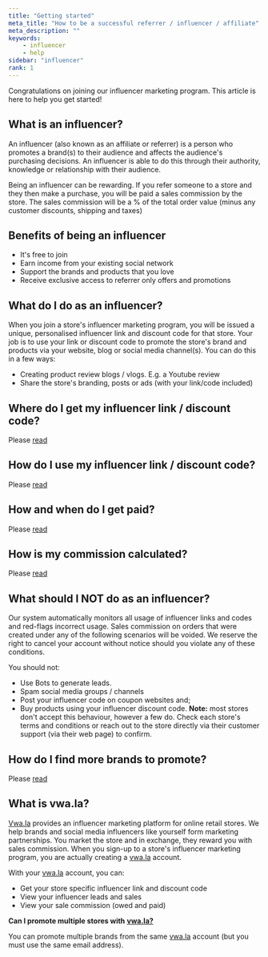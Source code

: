```yaml
---
title: "Getting started"
meta_title: "How to be a successful referrer / influencer / affiliate"
meta_description: ""
keywords:
    - influencer
    - help
sidebar: "influencer"
rank: 1
---
```

Congratulations on joining our influencer marketing program. This article is here to help you get started!

What is an influencer?
----------------------

An influencer (also known as an affiliate or referrer) is a person who promotes a brand(s) to their audience and affects the audience's purchasing decisions. An influencer is able to do this through their authority, knowledge or relationship with their audience.

Being an influencer can be rewarding. If you refer someone to a store and they then make a purchase, you will be paid a sales commission by the store. The sales commission will be a % of the total order value (minus any customer discounts, shipping and taxes)

Benefits of being an influencer
-------------------------------

*   It's free to join
*   Earn income from your existing social network
*   Support the brands and products that you love
*   Receive exclusive access to referrer only offers and promotions

What do I do as an influencer?
------------------------------

When you join a store's influencer marketing program, you will be issued a unique, personalised influencer link and discount code for that store. Your job is to use your link or discount code to promote the store's brand and products via your website, blog or social media channel(s). You can do this in a few ways:

*   Creating product review blogs / vlogs. E.g. a Youtube review
*   Share the store's branding, posts or ads (with your link/code included)

Where do I get my influencer link / discount code?
--------------------------------------------------

Please [read](/influencer/how-do-i-earn-commission)

How do I use my influencer link / discount code?
------------------------------------------------

Please [read](/influencer/how-do-i-earn-commission)

How and when do I get paid?
---------------------------

Please [read](/influencer/how-do-i-earn-commission)

How is my commission calculated?
---------------------------------

Please [read](/influencer/how-do-i-earn-commission)

What should I NOT do as an influencer?
--------------------------------------

Our system automatically monitors all usage of influencer links and codes and red-flags incorrect usage. Sales commission on orders that were created under any of the following scenarios will be voided. We reserve the right to cancel your account without notice should you violate any of these conditions.  
  
You should not:

*   Use Bots to generate leads. 
*   Spam social media groups / channels
*   Post your influencer code on coupon websites and;
*   Buy products using your influencer discount code. **Note:** most stores don't accept this behaviour, however a few do. Check each store's terms and conditions or reach out to the store directly via their customer support (via their web page) to confirm.

How do I find more brands to promote?
--------------------------------------

Please [read](/influencer/how-do-i-find-stores-to-promote)

What is vwa.la?
---------------

[Vwa.la](http://Vwa.la) provides an influencer marketing platform for online retail stores. We help brands and social media influencers like yourself form marketing partnerships. You market the store and in exchange, they reward you with sales commission. When you sign-up to a store's influencer marketing program, you are actually creating a [vwa.la](http://vwa.la) account.

With your [vwa.la](http://vwa.la) account, you can:

*   Get your store specific influencer link and discount code
*   View your influencer leads and sales
*   View your sale commission (owed and paid)

**Can I promote multiple stores with** [**vwa.la?**](http://vwa.la)

You can promote multiple brands from the same [vwa.la](http://vwa.la) account (but you must use the same email address).